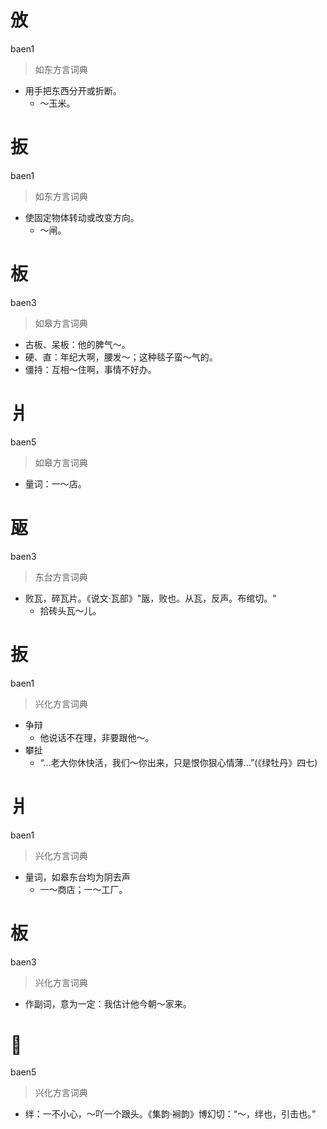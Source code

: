 # 攽
baen1
> 如东方言词典
- 用手把东西分开或折断。
  - ～玉米。

# 扳
baen1
> 如东方言词典
- 使固定物体转动或改变方向。
  - ～闸。

# 板
baen3
> 如皋方言词典
- 古板、呆板：他的脾气～。
- 硬、直：年纪大啊，腰发～；这种毯子蛮～气的。
- 僵持：互相～住啊，事情不好办。

# 爿
baen5
> 如皋方言词典
- 量词：一～店。

# 瓪
baen3
> 东台方言词典
- 败瓦，碎瓦片。《说文·瓦部》"瓪，败也。从瓦，反声。布绾切。"
  - 拾砖头瓦～儿。

# 扳
baen1
> 兴化方言词典
- 争辩
  - 他说话不在理，非要跟他～。
- 攀扯
  - “…老大你休快活，我们～你出来，只是恨你狠心情薄…”(《绿牡丹》四七)

# 爿
baen1
> 兴化方言词典
- 量词，如皋东台均为阴去声
  - 一～商店；一～工厂。

# 板
baen3
> 兴化方言词典
- 作副词，意为一定：我估计他今朝～家来。

# 𢴬
baen5
> 兴化方言词典
- 绊：一不小心，～吖一个跟头。《集韵·裥韵》博幻切：“～，绊也，引击也。”
